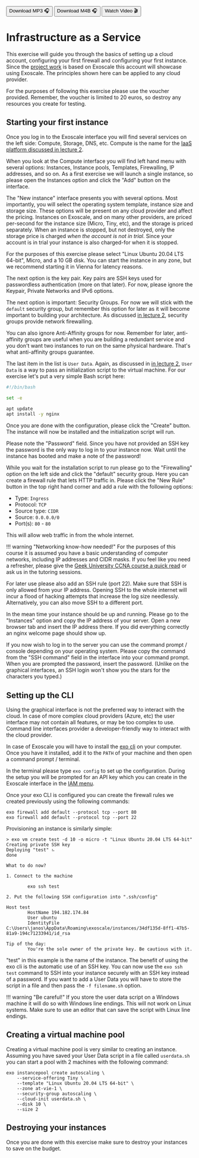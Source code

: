 <div class="download">
<a href="fh-cloud-computing-exercise-1-iaas.mp3"><button>Download MP3 🎧</button></a>
<a href="fh-cloud-computing-exercise-1-iaas.m4b"><button>Download M4B 🎧</button></a>
<a href="#"><button>Watch Video 🎬</button></a>
</div>

<h1>Infrastructure as a Service</h1>

This exercise will guide you through the basics of setting up a cloud account, configuring your first firewall and configuring your first instance. Since the [project work](../../projectwork/index.md) is based on Exoscale this account will showcase using Exoscale. The principles shown here can be applied to any cloud provider.

For the purposes of following this exercise please use the voucher provided. Remember, the voucher is limited to 20 euros, so destroy any resources you create for testing.

## Starting your first instance

Once you log in to the Exoscale interface you will find several services on the left side: Compute, Storage, DNS, etc. Compute is the name for the [IaaS platform discussed in lecture 2](../../lectures/2-iaas/index.md).

When you look at the Compute interface you will find left hand menu with several options: Instances, Instance pools, Templates, Firewalling, IP addresses, and so on. As a first exercise we will launch a single instance, so please open the Instances option and click the "Add" button on the interface.

The "New instance" interface presents you with several options. Most importantly, you will select the operating system template, instance size and storage size. These options will be present on any cloud provider and affect the pricing. Instances on Exoscale, and on many other providers, are priced per-second for the instance size (Micro, Tiny, etc), and the storage is priced separately. When an instance is stopped, but not destroyed, only the storage price is charged *when the account is not in trial*. Since your account is in trial your instance is also charged-for when it is stopped.
 
For the purposes of this exercise please select "Linux Ubuntu 20.04 LTS 64-bit", Micro, and a 10 GB disk. You can start the instance in any zone, but we recommend starting it in Vienna for latency reasons.
 
The next option is the key pair. Key pairs are SSH keys used for passwordless authentication (more on that later). For now, please ignore the Keypair, Private Networks and IPv6 options.
 
The next option is important: Security Groups. For now we will stick with the `default` security group, but remember this option for later as it will become important to building your architecture. As discussed [in lecture 2](../../lectures/2-iaas/index.md), security groups provide network firewalling.
 
You can also ignore Anti-Affinity groups for now. Remember for later, anti-affinity groups are useful when you are building a redundant service and you don't want two instances to run on the same physical hardware. That's what anti-affinity groups guarantee.
 
The last item in the list is `User Data`. Again, as discussed in [in lecture 2](../../lectures/2-iaas/index.md), `User Data` is a way to pass an initialization script to the virtual machine. For our exercise let's put a very simple Bash script here:
 
```bash
#!/bin/bash

set -e

apt update
apt install -y nginx
``` 

Once you are done with the configuration, please click the "Create" button. The instance will now be installed and the initialization script will run.

Please note the "Password" field. Since you have not provided an SSH key the password is the only way to log in to your instance now. Wait until the instance has booted and make a note of the password!

While you wait for the installation script to run please go to the "Firewalling" option on the left side and click the "default" security group. Here you can create a firewall rule that lets HTTP traffic in. Please click the "New Rule" button in the top right hand corner and add a rule with the following options:

- Type: `Ingress`
- Protocol: `TCP`
- Source type: `CIDR`
- Source: `0.0.0.0/0`
- Port(s): `80` - `80`

This will allow web traffic in from the whole internet.

!!! warning "Networking know-how needed!"
    For the purposes of this course it is assumed you have a basic understanding of computer networks, including IP addresses and CIDR masks. If you feel like you need a refresher, please give the [Geek University CCNA course a quick read](https://geek-university.com/ccna/computer-network-explained/) or ask us in the tutoring sessions.

For later use please also add an SSH rule (port 22). Make sure that SSH is only allowed from your IP address. Opening SSH to the whole internet will incur a flood of hacking attempts that increase the log size needlessly. Alternatively, you can also move SSH to a different port.

In the mean time your instance should be up and running. Please go to the "Instances" option and copy the IP address of your server. Open a new browser tab and insert the IP address there. If you did everything correctly an nginx welcome page should show up.

If you now wish to log in to the server you can use the command prompt / console depending on your operating system. Please copy the command from the "SSH command" field in the interface into your command prompt. When you are prompted the password, insert the password. (Unlike on the graphical interfaces, an SSH login won't show you the stars for the characters you typed.)

## Setting up the CLI

Using the graphical interface is not the preferred way to interact with the cloud. In case of more complex cloud providers (Azure, etc) the user interface may not contain all features, or may be too complex to use. Command line interfaces provider a developer-friendly way to interact with the cloud provider.

In case of Exoscale you will have to install the [exo cli](https://community.exoscale.com/documentation/tools/exoscale-command-line-interface/) on your computer. Once you have it installed, add it to the `PATH` of your machine and then open a command prompt / terminal.

In the terminal please type `exo config` to set up the configuration. During the setup you will be prompted for an API key which you can create in the Exoscale interface in the [IAM menu](https://portal.exoscale.com/iam/api-keys).

Once your exo CLI is configured you can create the firewall rules we created previously using the following commands:

```
exo firewall add default --protocol tcp --port 80
exo firewall add default --protocol tcp --port 22
```

Provisioning an instance is similarly simple:

```
> exo vm create test -d 10 -o micro -t "Linux Ubuntu 20.04 LTS 64-bit"
Creating private SSH key
Deploying "test" ⠦                                                                                done

What to do now?

1. Connect to the machine

        exo ssh test

2. Put the following SSH configuration into ".ssh/config"

Host test
        HostName 194.182.174.84
        User ubuntu
        IdentityFile C:\Users\janos\AppData\Roaming\exoscale/instances/34df135d-8ff1-47b5-81a9-194c71233941/id_rsa

Tip of the day:
        You're the sole owner of the private key. Be cautious with it.
```

"test" in this example is the name of the instance. The benefit of using the exo cli is the automatic use of an SSH key. You can now use the `exo ssh test` command to SSH into your instance securely with an SSH key instead of a password. If you want to add a User Data you will have to store the script in a file and then pass the `-f filename.sh` option.

!!! warning "Be careful!"
    If you store the user data script on a Windows machine it will do so with Windows line endings. This will not work on Linux systems. Make sure to use an editor that can save the script with Linux line endings.
    
## Creating a virtual machine pool

Creating a virtual machine pool is very similar to creating an instance. Assuming you have saved your User Data script in a file called `userdata.sh` you can start a pool with 2 machines with the following command:

```
exo instancepool create autoscaling \
    --service-offering Tiny \
    --template "Linux Ubuntu 20.04 LTS 64-bit" \
    --zone at-vie-1 \
    --security-group autoscaling \
    --cloud-init userdata.sh \
    --disk 10 \
    --size 2 
```

## Destroying your instances

Once you are done with this exercise make sure to destroy your instances to save on the budget.